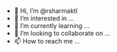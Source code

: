 - 👋 Hi, I’m @rsharmaktl
- 👀 I’m interested in ...
- 🌱 I’m currently learning ...
- 💞️ I’m looking to collaborate on ...
- 📫 How to reach me ...

<!---
rsharmaktl/rsharmaktl is a ✨ special ✨ repository because its `README.md` (this file) appears on your GitHub profile.
You can click the Preview link to take a look at your changes.
--->
